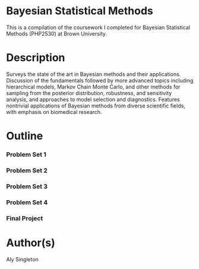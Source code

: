 # Bayesian Statistical Methods

This is a compilation of the coursework I completed for Bayesian Statistical Methods (PHP2530) at Brown University.

# Description

Surveys the state of the art in Bayesian methods and their applications. Discussion of the fundamentals followed by more advanced topics including hierarchical models, Markov Chain Monte Carlo, and other methods for sampling from the posterior distribution, robustness, and sensitivity analysis, and approaches to model selection and diagnostics. Features nontrivial applications of Bayesian methods from diverse scientific fields, with emphasis on biomedical research.

# Outline

### Problem Set 1


### Problem Set 2


### Problem Set 3


### Problem Set 4


### Final Project


# Author(s)

Aly Singleton
